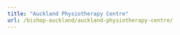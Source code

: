 ```yaml
---
title: "Auckland Physiotherapy Centre"
url: /bishop-auckland/auckland-physiotherapy-centre/
---
```

